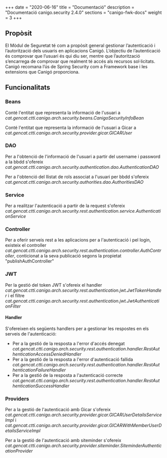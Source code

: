 +++
date        = "2020-06-16"
title       = "Documentació"
description = "Documentació canigo.security 2.4.0"
sections    = "canigo-fwk-docs"
weight      = 3
+++

## Propòsit

El Mòdul de Seguretat té com a propòsit general gestionar l’autenticació i l’autorització dels usuaris en aplicacions Canigó. L’objectiu de l’autenticació és comprovar que l’usuari és qui diu ser, mentre que l’autorització s’encarrega de comprovar que realment té accés als recursos sol·licitats. Canigó recomana l’ús de Spring Security com a Framework base i les extensions que Canigó proporciona.

## Funcionalitats

### Beans

Conté l'entitat que representa la informació de l'usuari a *cat.gencat.ctti.canigo.arch.security.beans.CanigoSecurityInfoBean*

Conté l'entitat que representa la informació de l'usuari a Gicar a *cat.gencat.ctti.canigo.arch.security.provider.gicar.GICARUser*

### DAO

Per a l'obtenció de l'informació de l'usuari a partir del username i password a la bbdd s'ofereix *cat.gencat.ctti.canigo.arch.security.authentication.dao.AuthenticationDAO*

Per a l'obtenció del llistat de rols associat a l'usuari per bbdd s'ofereix *cat.gencat.ctti.canigo.arch.security.authorities.dao.AuthoritiesDAO*

### Service

Per a realitzar l'autenticació a partir de la request s'ofereix *cat.gencat.ctti.canigo.arch.security.rest.authentication.service.AuthenticationService*

### Controller

Per a oferir serveis rest a les aplicacions per a l'autenticació i pel login, existeix el controller *cat.gencat.ctti.canigo.arch.security.rest.authentication.controller.AuthController*, conticionat a la seva publicació segons la propietat "publishAuthController"

### JWT

Per la gestió del token JWT s'ofereix el handler *cat.gencat.ctti.canigo.arch.security.rest.authentication.jwt.JwtTokenHandler* i el filtre *cat.gencat.ctti.canigo.arch.security.rest.authentication.jwt.JwtAuthenticationFilter*

#### Handler

S'ofereixen els següents handlers per a gestionar les respostes en els serveis de l'autenticació:

- Per a la gestió de la resposta a l'error d'accés denegat *cat.gencat.ctti.canigo.arch.security.rest.authentication.handler.RestAuthenticationAccessDeniedHandler*
- Per a la gestió de la resposta a l'error d'autenticació fallida *cat.gencat.ctti.canigo.arch.security.rest.authentication.handler.RestAuthenticationFailureHandler*
- Per a la gestió de la resposta a l'autenticació correcte *cat.gencat.ctti.canigo.arch.security.rest.authentication.handler.RestAuthenticationSuccessHandler*

### Providers

Per a la gestió de l'autenticació amb Gicar s'ofereix *cat.gencat.ctti.canigo.arch.security.provider.gicar.GICARUserDetailsServiceImpl* i *cat.gencat.ctti.canigo.arch.security.provider.gicar.GICARWithMemberUserDetailsServiceImpl* 

Per a la gestió de l'autenticació amb siteminder s'ofereix *cat.gencat.ctti.canigo.arch.security.provider.siteminder.SiteminderAuthenticationProvider* 
